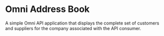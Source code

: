 # Omni Address Book

A simple Omni API application that displays the complete set of customers and suppliers
for the company associated with the API consumer.